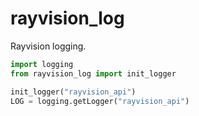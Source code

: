 rayvision_log
=============
Rayvision logging.

```python
import logging
from rayvision_log import init_logger

init_logger("rayvision_api")
LOG = logging.getLogger("rayvision_api")
```
